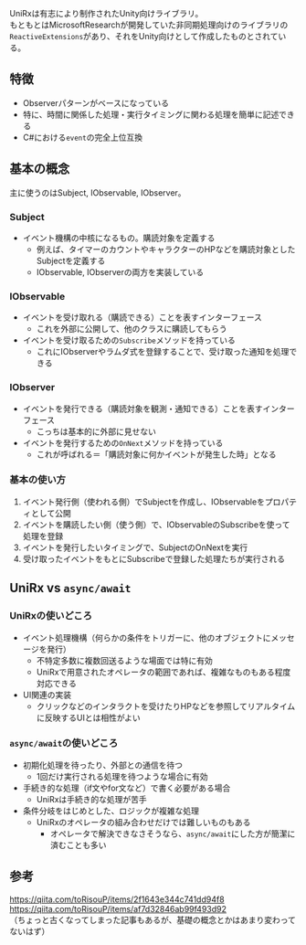 UniRxは有志により制作されたUnity向けライブラリ。  
もともとはMicrosoftResearchが開発していた非同期処理向けのライブラリの  
`ReactiveExtensions`があり、それをUnity向けとして作成したものとされている。

## 特徴
* Observerパターンがベースになっている
* 特に、時間に関係した処理・実行タイミングに関わる処理を簡単に記述できる
* C#における`event`の完全上位互換

## 基本の概念
主に使うのはSubject, IObservable, IObserver。

### Subject
* イベント機構の中核になるもの。購読対象を定義する
  - 例えば、タイマーのカウントやキャラクターのHPなどを購読対象としたSubjectを定義する
  - IObservable, IObserverの両方を実装している

### IObservable
* イベントを受け取れる（購読できる）ことを表すインターフェース
  - これを外部に公開して、他のクラスに購読してもらう
* イベントを受け取るための`Subscribe`メソッドを持っている
  - これにIObserverやラムダ式を登録することで、受け取った通知を処理できる

### IObserver
* イベントを発行できる（購読対象を観測・通知できる）ことを表すインターフェース
  - こっちは基本的に外部に見せない
* イベントを発行するための`OnNext`メソッドを持っている
  - これが呼ばれる＝「購読対象に何かイベントが発生した時」となる

### 基本の使い方
1. イベント発行側（使われる側）でSubjectを作成し、IObservableをプロパティとして公開
2. イベントを購読したい側（使う側）で、IObservableのSubscribeを使って処理を登録
3. イベントを発行したいタイミングで、SubjectのOnNextを実行
4. 受け取ったイベントをもとにSubscribeで登録した処理たちが実行される

## UniRx vs `async/await`
### UniRxの使いどころ
* イベント処理機構（何らかの条件をトリガーに、他のオブジェクトにメッセージを発行）
  - 不特定多数に複数回送るような場面では特に有効
  - UniRxで用意されたオペレータの範囲であれば、複雑なものもある程度対応できる
* UI関連の実装
  - クリックなどのインタラクトを受けたりHPなどを参照してリアルタイムに反映するUIとは相性がよい

### `async/await`の使いどころ
* 初期化処理を待ったり、外部との通信を待つ
  - 1回だけ実行される処理を待つような場合に有効
* 手続き的な処理（if文やfor文など）で書く必要がある場合
  - UniRxは手続き的な処理が苦手
* 条件分岐をはじめとした、ロジックが複雑な処理
  - UniRxのオペレータの組み合わせだけでは難しいものもある
    - オペレータで解決できなさそうなら、`async/await`にした方が簡潔に済むことも多い

## 参考
https://qiita.com/toRisouP/items/2f1643e344c741dd94f8  
https://qiita.com/toRisouP/items/af7d32846ab99f493d92  
（ちょっと古くなってしまった記事もあるが、基礎の概念とかはあまり変わってないはず）